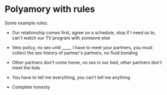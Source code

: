# Polyamory with rules

Some example rules:

* Our relationship comes first, agree on a schedule, stop if I need us to, can't watch our TV program with someone else

* Veto policy, no sex until ____, I have to meet your partners, you must collect the sex history of partner's partners, no fluid bonding

* Other partners don't come home, no sex in our bed, other partners don't meet the kids

* You have to tell me everything, you can't tell me anything

* Complete honesty
